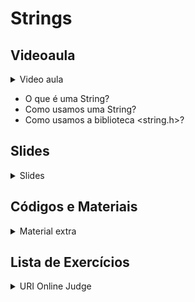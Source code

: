 Strings
====================================

## Videoaula

<details>
    <summary>Video aula</summary>

<iframe width="560" height="315" src="https://www.youtube.com/embed/23fwpId9XEQ" title="YouTube video player" frameborder="0" allow="accelerometer; autoplay; clipboard-write; encrypted-media; gyroscope; picture-in-picture" allowfullscreen></iframe>

</details>

- O que é uma String?
- Como usamos uma String? 
- Como usamos a biblioteca <string.h>?

## Slides

<details>
    <summary>Slides</summary>

<iframe src="https://docs.google.com/presentation/d/e/2PACX-1vRC6a3oempQX3r-vWG2Hj51uvv6kC8Y_eXDBmUmSGA09rWI3nQiOWG7dd1hwDO1RQ/embed?start=false&loop=false&delayms=3000" frameborder="0" width="480" height="299" allowfullscreen="true" mozallowfullscreen="true" webkitallowfullscreen="true"></iframe>

</details>

## Códigos e Materiais

<details>
    <summary>Material extra</summary>

<div markdown=1>

- [Tabela ASCII - Completa](https://carlacastanho.github.io/Material-de-APC/assets/files/ASCII.pdf)
- [Strings - Material Extra](extra/README.md)

</div>
</details>

## Lista de Exercícios

<details>
    <summary>URI Online Judge</summary>

<div markdown=1>

- Lista de Exercícios 04
  - Acessem o [URI Online Judge](https://www.urionlinejudge.com.br/judge/en/login) e entrem na disciplina GE Iniciante.
  - ID da disciplina: 7550
  - Chave: XMGN22y
- Exercícios Extras
    - [[URI 1871] Zero vale Zero](https://www.urionlinejudge.com.br/judge/pt/problems/view/1871)
    - [[URI 2694] Problema com a Calculadora](https://www.urionlinejudge.com.br/judge/pt/problems/view/2694)
- Desafio
    - [[URI 1278] Justificador II](https://www.urionlinejudge.com.br/judge/pt/problems/view/1278)

